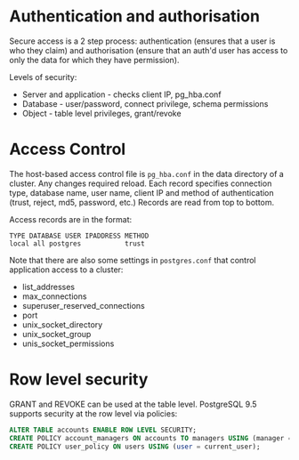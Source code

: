 # Authentication and authorisation

Secure access is a 2 step process: authentication (ensures that a user
is who they claim) and authorisation (ensure that an auth'd user has
access to only the data for which they have permission).

Levels of security:

* Server and application - checks client IP, pg_hba.conf
* Database - user/password, connect privilege, schema permissions
* Object - table level privileges, grant/revoke

# Access Control

The host-based access control file is ``pg_hba.conf`` in the data
directory of a cluster. Any changes required reload. Each record
specifies connection type, database name, user name, client IP and
method of authentication (trust, reject, md5, password, etc.) Records
are read from top to bottom.

Access records are in the format:

```
TYPE DATABASE USER IPADDRESS METHOD
local all postgres           trust
```

Note that there are also some settings in ``postgres.conf`` that control
application access to a cluster:

* list_addresses
* max_connections
* superuser_reserved_connections
* port
* unix_socket_directory
* unix_socket_group
* unis_socket_permissions

# Row level security

GRANT and REVOKE can be used at the table level. PostgreSQL 9.5 supports
security at the row level via policies:

```sql
ALTER TABLE accounts ENABLE ROW LEVEL SECURITY;
CREATE POLICY account_managers ON accounts TO managers USING (manager = current_user);
CREATE POLICY user_policy ON users USING (user = current_user);
```
